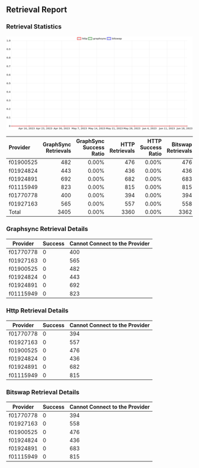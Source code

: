 ## Retrieval Report
### Retrieval Statistics
<img src="https://raw.githubusercontent.com/data-preservation-programs/filplus-checker-assets/main/filecoin-project/filecoin-plus-large-datasets/issues/311/1687234475913.png"/>

| Provider  | GraphSync Retrievals | GraphSync Success Ratio | HTTP Retrievals | HTTP Success Ratio | Bitswap Retrievals | Bitswap Success Ratio |
| :-------- | -------------------: | ----------------------: | --------------: | -----------------: | -----------------: | --------------------: |
| f01900525 |                  482 |                   0.00% |             476 |              0.00% |                476 |                 0.00% |
| f01924824 |                  443 |                   0.00% |             436 |              0.00% |                436 |                 0.00% |
| f01924891 |                  692 |                   0.00% |             682 |              0.00% |                683 |                 0.00% |
| f01115949 |                  823 |                   0.00% |             815 |              0.00% |                815 |                 0.00% |
| f01770778 |                  400 |                   0.00% |             394 |              0.00% |                394 |                 0.00% |
| f01927163 |                  565 |                   0.00% |             557 |              0.00% |                558 |                 0.00% |
| Total     |                 3405 |                   0.00% |            3360 |              0.00% |               3362 |                 0.00% |

### Graphsync Retrieval Details
| Provider  | Success | Cannot Connect to the Provider |
| --------- | ------- | ------------------------------ |
| f01770778 | 0       | 400                            |
| f01927163 | 0       | 565                            |
| f01900525 | 0       | 482                            |
| f01924824 | 0       | 443                            |
| f01924891 | 0       | 692                            |
| f01115949 | 0       | 823                            |

### Http Retrieval Details
| Provider  | Success | Cannot Connect to the Provider |
| --------- | ------- | ------------------------------ |
| f01770778 | 0       | 394                            |
| f01927163 | 0       | 557                            |
| f01900525 | 0       | 476                            |
| f01924824 | 0       | 436                            |
| f01924891 | 0       | 682                            |
| f01115949 | 0       | 815                            |

### Bitswap Retrieval Details
| Provider  | Success | Cannot Connect to the Provider |
| --------- | ------- | ------------------------------ |
| f01770778 | 0       | 394                            |
| f01927163 | 0       | 558                            |
| f01900525 | 0       | 476                            |
| f01924824 | 0       | 436                            |
| f01924891 | 0       | 683                            |
| f01115949 | 0       | 815                            |
